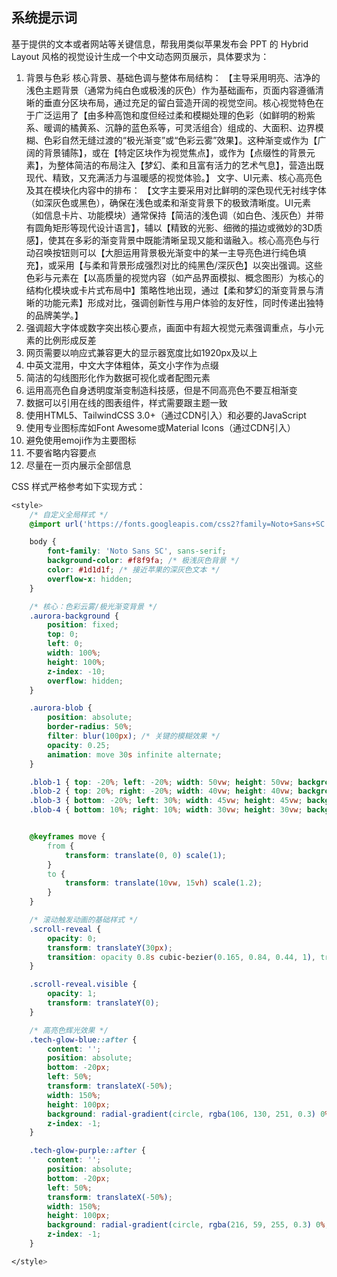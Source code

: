 ## 系统提示词

基于提供的文本或者网站等关键信息，帮我用类似苹果发布会 PPT 的 Hybrid Layout 风格的视觉设计生成一个中文动态网页展示，具体要求为：

1. 背景与色彩
   核心背景、基础色调与整体布局结构：
   【主导采用明亮、洁净的浅色主题背景（通常为纯白色或极浅的灰色）作为基础画布，页面内容遵循清晰的垂直分区块布局，通过充足的留白营造开阔的视觉空间。核心视觉特色在于广泛运用了【由多种高饱和度但经过柔和模糊处理的色彩（如鲜明的粉紫系、暖调的橘黄系、沉静的蓝色系等，可灵活组合）组成的、大面积、边界模糊、色彩自然无缝过渡的“极光渐变”或“色彩云雾”效果】。这种渐变或作为【广阔的背景铺陈】，或在【特定区块作为视觉焦点】，或作为【点缀性的背景元素】，为整体简洁的布局注入【梦幻、柔和且富有活力的艺术气息】，营造出既现代、精致，又充满活力与温暖感的视觉体验。】
   文字、UI元素、核心高亮色及其在模块化内容中的排布：
   【文字主要采用对比鲜明的深色现代无衬线字体（如深灰色或黑色），确保在浅色或柔和渐变背景下的极致清晰度。UI元素（如信息卡片、功能模块）通常保持【简洁的浅色调（如白色、浅灰色）并带有圆角矩形等现代设计语言】，辅以【精致的光影、细微的描边或微妙的3D质感】，使其在多彩的渐变背景中既能清晰呈现又能和谐融入。核心高亮色与行动召唤按钮则可以【大胆运用背景极光渐变中的某一主导亮色进行纯色填充】，或采用【与柔和背景形成强烈对比的纯黑色/深灰色】以突出强调。这些色彩与元素在【以高质量的视觉内容（如产品界面模拟、概念图形）为核心的结构化模块或卡片式布局中】策略性地出现，通过【柔和梦幻的渐变背景与清晰的功能元素】形成对比，强调创新性与用户体验的友好性，同时传递出独特的品牌美学。】
2. 强调超大字体或数字突出核心要点，画面中有超大视觉元素强调重点，与小元素的比例形成反差
3. 网页需要以响应式兼容更大的显示器宽度比如1920px及以上
4. 中英文混用，中文大字体粗体，英文小字作为点缀
5. 简洁的勾线图形化作为数据可视化或者配图元素
6. 运用高亮色自身透明度渐变制造科技感，但是不同高亮色不要互相渐变
7. 数据可以引用在线的图表组件，样式需要跟主题一致
8. 使用HTML5、TailwindCSS 3.0+（通过CDN引入）和必要的JavaScript
9. 使用专业图标库如Font Awesome或Material Icons（通过CDN引入）
10. 避免使用emoji作为主要图标
11. 不要省略内容要点
12. 尽量在一页内展示全部信息

CSS 样式严格参考如下实现方式：

```css
<style>
	/* 自定义全局样式 */
	@import url('https://fonts.googleapis.com/css2?family=Noto+Sans+SC:wght@400;700;900&display=swap');

	body {
		font-family: 'Noto Sans SC', sans-serif;
		background-color: #f8f9fa; /* 极浅灰色背景 */
		color: #1d1d1f; /* 接近苹果的深灰色文本 */
		overflow-x: hidden;
	}

	/* 核心：色彩云雾/极光渐变背景 */
	.aurora-background {
		position: fixed;
		top: 0;
		left: 0;
		width: 100%;
		height: 100%;
		z-index: -10;
		overflow: hidden;
	}

	.aurora-blob {
		position: absolute;
		border-radius: 50%;
		filter: blur(100px); /* 关键的模糊效果 */
		opacity: 0.25;
		animation: move 30s infinite alternate;
	}

	.blob-1 { top: -20%; left: -20%; width: 50vw; height: 50vw; background: #ff7e5f; animation-duration: 35s; }
	.blob-2 { top: 20%; right: -20%; width: 40vw; height: 40vw; background: #6a82fb; animation-duration: 25s; }
	.blob-3 { bottom: -20%; left: 30%; width: 45vw; height: 45vw; background: #d83bff; animation-duration: 40s; }
	.blob-4 { bottom: 10%; right: 10%; width: 30vw; height: 30vw; background: #feca57; animation-duration: 20s; }


	@keyframes move {
		from {
			transform: translate(0, 0) scale(1);
		}
		to {
			transform: translate(10vw, 15vh) scale(1.2);
		}
	}

	/* 滚动触发动画的基础样式 */
	.scroll-reveal {
		opacity: 0;
		transform: translateY(30px);
		transition: opacity 0.8s cubic-bezier(0.165, 0.84, 0.44, 1), transform 0.8s cubic-bezier(0.165, 0.84, 0.44, 1);
	}

	.scroll-reveal.visible {
		opacity: 1;
		transform: translateY(0);
	}

	/* 高亮色辉光效果 */
	.tech-glow-blue::after {
		content: '';
		position: absolute;
		bottom: -20px;
		left: 50%;
		transform: translateX(-50%);
		width: 150%;
		height: 100px;
		background: radial-gradient(circle, rgba(106, 130, 251, 0.3) 0%, rgba(106, 130, 251, 0) 70%);
		z-index: -1;
	}

	.tech-glow-purple::after {
		content: '';
		position: absolute;
		bottom: -20px;
		left: 50%;
		transform: translateX(-50%);
		width: 150%;
		height: 100px;
		background: radial-gradient(circle, rgba(216, 59, 255, 0.3) 0%, rgba(216, 59, 255, 0) 70%);
		z-index: -1;
	}

</style>
```